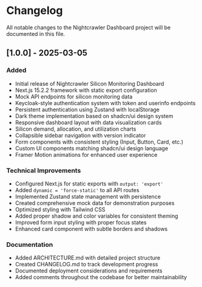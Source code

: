 # Changelog

All notable changes to the Nightcrawler Dashboard project will be documented in this file.

## [1.0.0] - 2025-03-05

### Added
- Initial release of Nightcrawler Silicon Monitoring Dashboard
- Next.js 15.2.2 framework with static export configuration
- Mock API endpoints for silicon monitoring data
- Keycloak-style authentication system with token and userinfo endpoints
- Persistent authentication using Zustand with localStorage
- Dark theme implementation based on shadcn/ui design system
- Responsive dashboard layout with data visualization cards
- Silicon demand, allocation, and utilization charts
- Collapsible sidebar navigation with version indicator
- Form components with consistent styling (Input, Button, Card, etc.)
- Custom UI components matching shadcn/ui design language
- Framer Motion animations for enhanced user experience

### Technical Improvements
- Configured Next.js for static exports with `output: 'export'`
- Added `dynamic = 'force-static'` to all API routes
- Implemented Zustand state management with persistence
- Created comprehensive mock data for demonstration purposes
- Optimized styling with Tailwind CSS
- Added proper shadow and color variables for consistent theming
- Improved form input styling with proper focus states
- Enhanced card component with subtle borders and shadows

### Documentation
- Added ARCHITECTURE.md with detailed project structure
- Created CHANGELOG.md to track development progress
- Documented deployment considerations and requirements
- Added comments throughout the codebase for better maintainability
